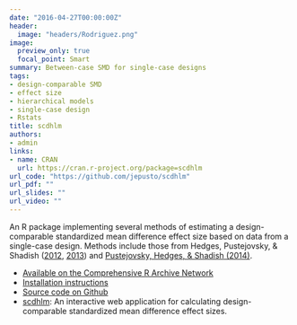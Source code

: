 ```yaml
---
date: "2016-04-27T00:00:00Z"
header:
  image: "headers/Rodriguez.png"
image:
  preview_only: true
  focal_point: Smart
summary: Between-case SMD for single-case designs
tags:
- design-comparable SMD
- effect size
- hierarchical models
- single-case design
- Rstats
title: scdhlm
authors:
- admin
links:
- name: CRAN
  url: https://cran.r-project.org/package=scdhlm
url_code: "https://github.com/jepusto/scdhlm"
url_pdf: ""
url_slides: ""
url_video: ""
---
```


An R package implementing several methods of estimating a design-comparable standardized mean difference effect size based on data from a single-case design. Methods include those from Hedges, Pustejovsky, & Shadish ([2012](/publication/SMD-for-SCD), [2013](/publication/SMD-for-MBD)) and [Pustejovsky, Hedges, & Shadish (2014)](/publication/design-comparable-effect-sizes/).

- [Available on the Comprehensive R Archive Network](https://CRAN.R-project.org/package=scdhlm)
- [Installation instructions](/getting-started-with-scdhlm)
- [Source code on Github](https://github.com/jepusto/scdhlm)
- [scdhlm](https://jepusto.shinyapps.io/scdhlm/): An interactive web application for calculating design-comparable standardized mean difference effect sizes.
